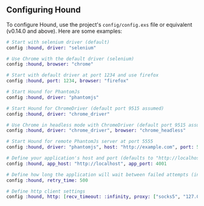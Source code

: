 ## Configuring Hound

To configure Hound, use the project's `config/config.exs` file or equivalent (v0.14.0 and above). Here are some examples:

```elixir
# Start with selenium driver (default)
config :hound, driver: "selenium"
```

```elixir
# Use Chrome with the default driver (selenium)
config :hound, browser: "chrome"
```

```elixir
# Start with default driver at port 1234 and use firefox
config :hound, port: 1234, browser: "firefox"
```

```elixir
# Start Hound for PhantomJs
config :hound, driver: "phantomjs"
```

```elixir
# Start Hound for ChromeDriver (default port 9515 assumed)
config :hound, driver: "chrome_driver"
```

```elixir
# Use Chrome in headless mode with ChromeDriver (default port 9515 assumed) 
config :hound, driver: "chrome_driver", browser: "chrome_headless"
```

```elixir
# Start Hound for remote PhantomJs server at port 5555
config :hound, driver: "phantomjs", host: "http://example.com", port: 5555
```

```elixir
# Define your application's host and port (defaults to "http://localhost:4001")
config :hound, app_host: "http://localhost", app_port: 4001
```

```elixir
# Define how long the application will wait between failed attempts (in miliseconds)
config :hound, retry_time: 500
```

```elixir
# Define http client settings
config :hound, http: [recv_timeout: :infinity, proxy: ["socks5", "127.0.0.1", "9050"]]
```
